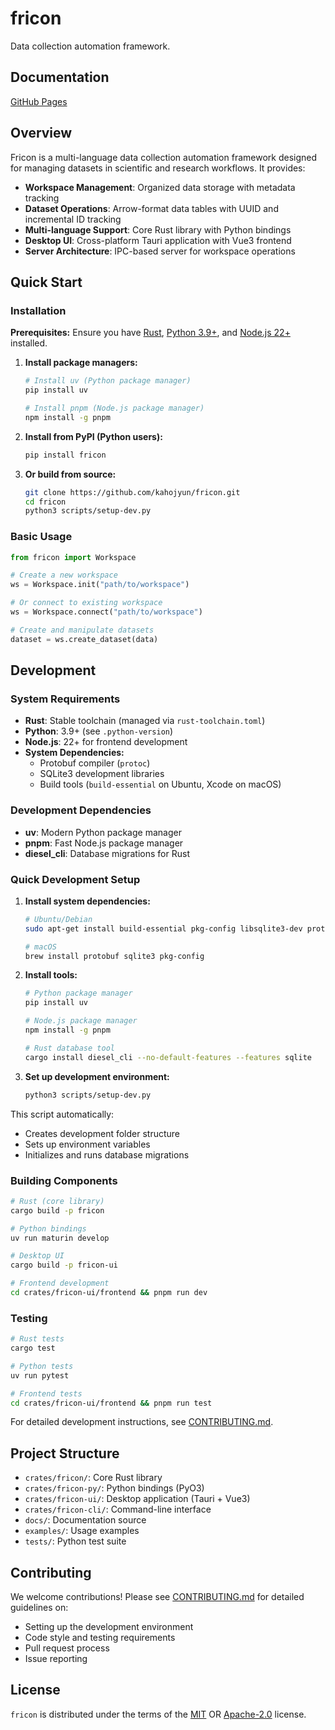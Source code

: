 # fricon

Data collection automation framework.

## Documentation

[GitHub Pages](https://kahojyun.github.io/fricon/)

## Overview

Fricon is a multi-language data collection automation framework designed for managing datasets in scientific and research workflows. It provides:

- **Workspace Management**: Organized data storage with metadata tracking
- **Dataset Operations**: Arrow-format data tables with UUID and incremental ID tracking  
- **Multi-language Support**: Core Rust library with Python bindings
- **Desktop UI**: Cross-platform Tauri application with Vue3 frontend
- **Server Architecture**: IPC-based server for workspace operations

## Quick Start

### Installation

**Prerequisites:** Ensure you have [Rust](https://rustup.rs/), [Python 3.9+](https://python.org), and [Node.js 22+](https://nodejs.org/) installed.

1. **Install package managers:**
   ```bash
   # Install uv (Python package manager)
   pip install uv
   
   # Install pnpm (Node.js package manager)
   npm install -g pnpm
   ```

2. **Install from PyPI (Python users):**
   ```bash
   pip install fricon
   ```

3. **Or build from source:**
   ```bash
   git clone https://github.com/kahojyun/fricon.git
   cd fricon
   python3 scripts/setup-dev.py
   ```

### Basic Usage

```python
from fricon import Workspace

# Create a new workspace
ws = Workspace.init("path/to/workspace")

# Or connect to existing workspace
ws = Workspace.connect("path/to/workspace")

# Create and manipulate datasets
dataset = ws.create_dataset(data)
```

## Development

### System Requirements

- **Rust**: Stable toolchain (managed via `rust-toolchain.toml`)
- **Python**: 3.9+ (see `.python-version`)
- **Node.js**: 22+ for frontend development
- **System Dependencies:**
  - Protobuf compiler (`protoc`)
  - SQLite3 development libraries
  - Build tools (`build-essential` on Ubuntu, Xcode on macOS)

### Development Dependencies

- **uv**: Modern Python package manager
- **pnpm**: Fast Node.js package manager
- **diesel_cli**: Database migrations for Rust

### Quick Development Setup

1. **Install system dependencies:**
   ```bash
   # Ubuntu/Debian
   sudo apt-get install build-essential pkg-config libsqlite3-dev protobuf-compiler
   
   # macOS
   brew install protobuf sqlite3 pkg-config
   ```

2. **Install tools:**
   ```bash
   # Python package manager
   pip install uv
   
   # Node.js package manager
   npm install -g pnpm
   
   # Rust database tool
   cargo install diesel_cli --no-default-features --features sqlite
   ```

3. **Set up development environment:**
   ```bash
   python3 scripts/setup-dev.py
   ```

This script automatically:
- Creates development folder structure
- Sets up environment variables
- Initializes and runs database migrations

### Building Components

```bash
# Rust (core library)
cargo build -p fricon

# Python bindings
uv run maturin develop

# Desktop UI
cargo build -p fricon-ui

# Frontend development
cd crates/fricon-ui/frontend && pnpm run dev
```

### Testing

```bash
# Rust tests
cargo test

# Python tests  
uv run pytest

# Frontend tests
cd crates/fricon-ui/frontend && pnpm run test
```

For detailed development instructions, see [CONTRIBUTING.md](CONTRIBUTING.md).

## Project Structure

- `crates/fricon/`: Core Rust library
- `crates/fricon-py/`: Python bindings (PyO3)
- `crates/fricon-ui/`: Desktop application (Tauri + Vue3)
- `crates/fricon-cli/`: Command-line interface
- `docs/`: Documentation source
- `examples/`: Usage examples
- `tests/`: Python test suite

## Contributing

We welcome contributions! Please see [CONTRIBUTING.md](CONTRIBUTING.md) for detailed guidelines on:
- Setting up the development environment
- Code style and testing requirements
- Pull request process
- Issue reporting

## License

`fricon` is distributed under the terms of the
[MIT](https://spdx.org/licenses/MIT.html) OR
[Apache-2.0](https://spdx.org/licenses/Apache-2.0.html) license.
